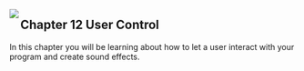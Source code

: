 <img align="left" src="http://hermonswebsites.com/Classes/CS/python.png"><H2>Chapter 12 User Control</H2>

In this chapter you will be learning about how to let a user interact with your program and create sound effects. 


